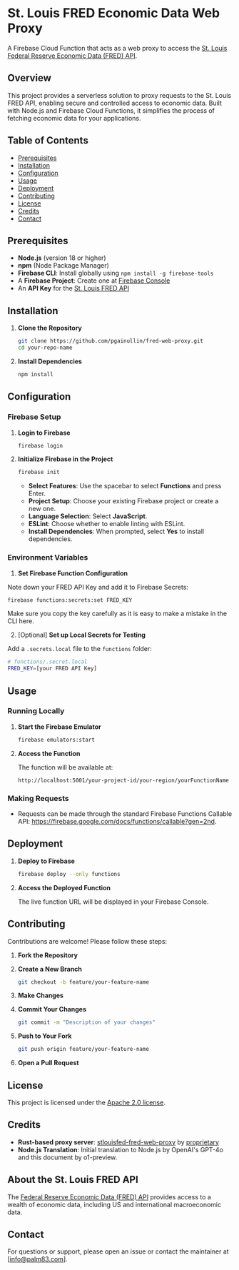 # St. Louis FRED Economic Data Web Proxy

A Firebase Cloud Function that acts as a web proxy to access the [St. Louis Federal Reserve Economic Data (FRED) API](https://fred.stlouisfed.org/).

## Overview

This project provides a serverless solution to proxy requests to the St. Louis FRED API, enabling secure and controlled access to economic data. Built with Node.js and Firebase Cloud Functions, it simplifies the process of fetching economic data for your applications.

## Table of Contents

- [Prerequisites](#prerequisites)
- [Installation](#installation)
- [Configuration](#configuration)
- [Usage](#usage)
- [Deployment](#deployment)
- [Contributing](#contributing)
- [License](#license)
- [Credits](#credits)
- [Contact](#contact)

## Prerequisites

- **Node.js** (version 18 or higher)
- **npm** (Node Package Manager)
- **Firebase CLI**: Install globally using `npm install -g firebase-tools`
- A **Firebase Project**: Create one at [Firebase Console](https://console.firebase.google.com/)
- An **API Key** for the [St. Louis FRED API](https://fred.stlouisfed.org/docs/api/fred/)

## Installation

1. **Clone the Repository**

   ```bash
   git clone https://github.com/pgainullin/fred-web-proxy.git
   cd your-repo-name
   ```

2. **Install Dependencies**

   ```bash
   npm install
   ```

## Configuration

### Firebase Setup

1. **Login to Firebase**

   ```bash
   firebase login
   ```

2. **Initialize Firebase in the Project**

   ```bash
   firebase init
   ```

   - **Select Features**: Use the spacebar to select **Functions** and press Enter.
   - **Project Setup**: Choose your existing Firebase project or create a new one.
   - **Language Selection**: Select **JavaScript**.
   - **ESLint**: Choose whether to enable linting with ESLint.
   - **Install Dependencies**: When prompted, select **Yes** to install dependencies.

### Environment Variables

1. **Set Firebase Function Configuration**

Note down your FRED API Key and add it to Firebase Secrets:

   ```bash
   firebase functions:secrets:set FRED_KEY
   ```
Make sure you copy the key carefully as it is easy to make a mistake in the CLI here.

2. [Optional] **Set up Local Secrets for Testing**

Add a `.secrets.local` file to the `functions` folder:

```bash
# functions/.secret.local
FRED_KEY=[your FRED API Key]
```

## Usage

### Running Locally

1. **Start the Firebase Emulator**

   ```bash
   firebase emulators:start
   ```

2. **Access the Function**

   The function will be available at:

   ```
   http://localhost:5001/your-project-id/your-region/yourFunctionName
   ```

### Making Requests

- Requests can be made through the standard Firebase Functions Callable API: https://firebase.google.com/docs/functions/callable?gen=2nd.

## Deployment

1. **Deploy to Firebase**

   ```bash
   firebase deploy --only functions
   ```

2. **Access the Deployed Function**

   The live function URL will be displayed in your Firebase Console.

## Contributing

Contributions are welcome! Please follow these steps:

1. **Fork the Repository**

2. **Create a New Branch**

   ```bash
   git checkout -b feature/your-feature-name
   ```

3. **Make Changes**

4. **Commit Your Changes**

   ```bash
   git commit -m "Description of your changes"
   ```

5. **Push to Your Fork**

   ```bash
   git push origin feature/your-feature-name
   ```

6. **Open a Pull Request**

## License

This project is licensed under the [Apache 2.0 license](LICENSE).

## Credits

- **Rust-based proxy server**: [stlouisfed-fred-web-proxy](https://github.com/proprietary/stlouisfed-fred-web-proxy) by [proprietary](https://github.com/proprietary)
- **Node.js Translation**: Initial translation to Node.js by OpenAI's GPT-4o and this document by o1-preview.

## About the St. Louis FRED API

The [Federal Reserve Economic Data (FRED) API](https://fred.stlouisfed.org/docs/api/fred/) provides access to a wealth of economic data, including US and international macroeconomic data.

## Contact

For questions or support, please open an issue or contact the maintainer at [info@palm83.com].


